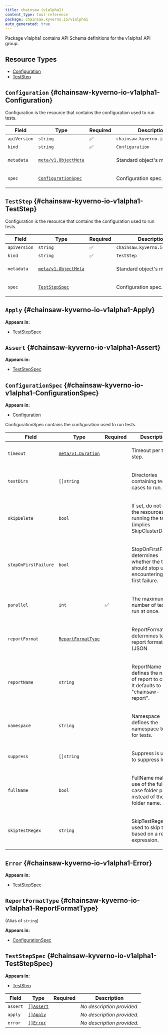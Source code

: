 ```yaml
---
title: chainsaw (v1alpha1)
content_type: tool-reference
package: chainsaw.kyverno.io/v1alpha1
auto_generated: true
---
```

<p>Package v1alpha1 contains API Schema definitions for the v1alpha1 API group.</p>


## Resource Types 


- [Configuration](#chainsaw-kyverno-io-v1alpha1-Configuration)
- [TestStep](#chainsaw-kyverno-io-v1alpha1-TestStep)
  
## `Configuration`     {#chainsaw-kyverno-io-v1alpha1-Configuration}

<p>Configuration is the resource that contains the configuration used to run tests.</p>


| Field | Type | Required | Description |
|---|---|---|---|
| `apiVersion` | `string` | :white_check_mark: | `chainsaw.kyverno.io/v1alpha1` |
| `kind` | `string` | :white_check_mark: | `Configuration` |
| `metadata` | [`meta/v1.ObjectMeta`](https://kubernetes.io/docs/reference/generated/kubernetes-api/v1.28/#objectmeta-v1-meta) |  | <p>Standard object's metadata.</p> |
| `spec` | [`ConfigurationSpec`](#chainsaw-kyverno-io-v1alpha1-ConfigurationSpec) |  | <p>Configuration spec.</p> |

## `TestStep`     {#chainsaw-kyverno-io-v1alpha1-TestStep}

<p>Configuration is the resource that contains the configuration used to run tests.</p>


| Field | Type | Required | Description |
|---|---|---|---|
| `apiVersion` | `string` | :white_check_mark: | `chainsaw.kyverno.io/v1alpha1` |
| `kind` | `string` | :white_check_mark: | `TestStep` |
| `metadata` | [`meta/v1.ObjectMeta`](https://kubernetes.io/docs/reference/generated/kubernetes-api/v1.28/#objectmeta-v1-meta) |  | <p>Standard object's metadata.</p> |
| `spec` | [`TestStepSpec`](#chainsaw-kyverno-io-v1alpha1-TestStepSpec) |  | <p>Configuration spec.</p> |

## `Apply`     {#chainsaw-kyverno-io-v1alpha1-Apply}

**Appears in:**
    
- [TestStepSpec](#chainsaw-kyverno-io-v1alpha1-TestStepSpec)

## `Assert`     {#chainsaw-kyverno-io-v1alpha1-Assert}

**Appears in:**
    
- [TestStepSpec](#chainsaw-kyverno-io-v1alpha1-TestStepSpec)

## `ConfigurationSpec`     {#chainsaw-kyverno-io-v1alpha1-ConfigurationSpec}

**Appears in:**
    
- [Configuration](#chainsaw-kyverno-io-v1alpha1-Configuration)

<p>ConfigurationSpec contains the configuration used to run tests.</p>


| Field | Type | Required | Description |
|---|---|---|---|
| `timeout` | [`meta/v1.Duration`](https://pkg.go.dev/k8s.io/apimachinery/pkg/apis/meta/v1#Duration) |  | <p>Timeout per test step.</p> |
| `testDirs` | `[]string` |  | <p>Directories containing test cases to run.</p> |
| `skipDelete` | `bool` |  | <p>If set, do not delete the resources after running the tests (implies SkipClusterDelete).</p> |
| `stopOnFirstFailure` | `bool` |  | <p>StopOnFirstFailure determines whether the test should stop upon encountering the first failure.</p> |
| `parallel` | `int` | :white_check_mark: | <p>The maximum number of tests to run at once.</p> |
| `reportFormat` | [`ReportFormatType`](#chainsaw-kyverno-io-v1alpha1-ReportFormatType) |  | <p>ReportFormat determines test report format (JSON|XML|nil) nil == no report. maps to report.Type, however we don't want generated.deepcopy to have reference to it.</p> |
| `reportName` | `string` |  | <p>ReportName defines the name of report to create. It defaults to "chainsaw-report".</p> |
| `namespace` | `string` |  | <p>Namespace defines the namespace to use for tests.</p> |
| `suppress` | `[]string` |  | <p>Suppress is used to suppress logs.</p> |
| `fullName` | `bool` |  | <p>FullName makes use of the full test case folder path instead of the folder name.</p> |
| `skipTestRegex` | `string` |  | <p>SkipTestRegex is used to skip tests based on a regular expression.</p> |

## `Error`     {#chainsaw-kyverno-io-v1alpha1-Error}

**Appears in:**
    
- [TestStepSpec](#chainsaw-kyverno-io-v1alpha1-TestStepSpec)

## `ReportFormatType`     {#chainsaw-kyverno-io-v1alpha1-ReportFormatType}

(Alias of `string`)

**Appears in:**
    
- [ConfigurationSpec](#chainsaw-kyverno-io-v1alpha1-ConfigurationSpec)

## `TestStepSpec`     {#chainsaw-kyverno-io-v1alpha1-TestStepSpec}

**Appears in:**
    
- [TestStep](#chainsaw-kyverno-io-v1alpha1-TestStep)

| Field | Type | Required | Description |
|---|---|---|---|
| `assert` | [`[]Assert`](#chainsaw-kyverno-io-v1alpha1-Assert) |  | *No description provided.* |
| `apply` | [`[]Apply`](#chainsaw-kyverno-io-v1alpha1-Apply) |  | *No description provided.* |
| `error` | [`[]Error`](#chainsaw-kyverno-io-v1alpha1-Error) |  | *No description provided.* |

  